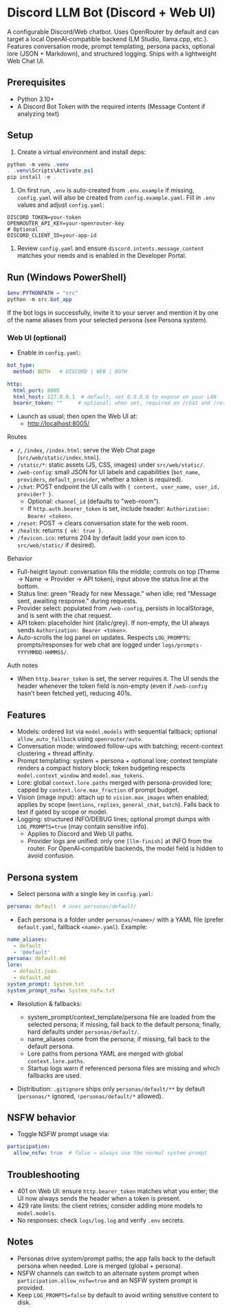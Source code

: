 # Discord LLM Bot (Discord + Web UI)

A configurable Discord/Web chatbot. Uses OpenRouter by default and can target a local OpenAI‑compatible backend (LM Studio, llama.cpp, etc.). Features conversation mode, prompt templating, persona packs, optional lore (JSON + Markdown), and structured logging. Ships with a lightweight Web Chat UI.

## Prerequisites

- Python 3.10+
- A Discord Bot Token with the required intents (Message Content if analyzing text)

## Setup

1. Create a virtual environment and install deps:

```powershell
python -m venv .venv
. .venv\Scripts\Activate.ps1
pip install -e .
```

1. On first run, `.env` is auto-created from `.env.example` if missing, `config.yaml` will also be created from `config.example.yaml`. Fill in `.env` values and adjust `config.yaml`:

```dotenv
DISCORD_TOKEN=your-token
OPENROUTER_API_KEY=your-openrouter-key
# Optional
DISCORD_CLIENT_ID=your-app-id
```

1. Review `config.yaml` and ensure `discord.intents.message_content` matches your needs and is enabled in the Developer Portal.

## Run (Windows PowerShell)

```powershell
$env:PYTHONPATH = "src"
python -m src.bot_app
```

If the bot logs in successfully, invite it to your server and mention it by one of the name aliases from your selected persona (see Persona system).

### Web UI (optional)

- Enable in `config.yaml`:

```yaml
bot_type:
  method: BOTH   # DISCORD | WEB | BOTH

http:
  html_port: 8005
  html_host: 127.0.0.1  # default; set 0.0.0.0 to expose on your LAN
  bearer_token: ""     # optional; when set, required on /chat and /reset
```

- Launch as usual; then open the Web UI at:
  - <http://localhost:8005/>

Routes

- `/`, `/index`, `/index.html`: serve the Web Chat page (`src/web/static/index.html`).
- `/static/*`: static assets (JS, CSS, images) under `src/web/static/`.
- `/web-config`: small JSON for UI labels and capabilities (`bot_name`, `providers`, `default_provider`, whether a token is required).
- `/chat`: POST endpoint the UI calls with `{ content, user_name, user_id, provider? }`.
  - Optional: `channel_id` (defaults to "web-room").
  - If `http.auth.bearer_token` is set, include header: `Authorization: Bearer <token>`.
- `/reset`: POST → clears conversation state for the web room.
- `/health`: returns `{ ok: true }`.
- `/favicon.ico`: returns 204 by default (add your own icon to `src/web/static/` if desired).

Behavior

- Full-height layout: conversation fills the middle; controls on top (Theme → Name → Provider → API token), input above the status line at the bottom.
- Status line: green "Ready for new Message." when idle; red "Message sent, awaiting response." during requests.
- Provider select: populated from `/web-config`, persists in localStorage, and is sent with the chat request.
- API token: placeholder hint (italic/grey). If non-empty, the UI always sends `Authorization: Bearer <token>`.
- Auto-scrolls the log panel on updates. Respects `LOG_PROMPTS`: prompts/responses for web chat are logged under `logs/prompts-YYYYMMDD-HHMMSS/`.

Auth notes

- When `http.bearer_token` is set, the server requires it. The UI sends the header whenever the token field is non-empty (even if `/web-config` hasn’t been fetched yet), reducing 401s.

## Features

- Models: ordered list via `model.models` with sequential fallback; optional `allow_auto_fallback` using `openrouter/auto`.
- Conversation mode: windowed follow-ups with batching; recent-context clustering + thread affinity.
- Prompt templating: system + persona + optional lore; context template renders a compact history block; token budgeting respects `model.context_window` and `model.max_tokens`.
- Lore: global `context.lore.paths` merged with persona-provided lore; capped by `context.lore.max_fraction` of prompt budget.
- Vision (image input): attach up to `vision.max_images` when enabled; applies by scope (`mentions`, `replies`, `general_chat`, `batch`). Falls back to text if gated by scope or model.
- Logging: structured INFO/DEBUG lines; optional prompt dumps with `LOG_PROMPTS=true` (may contain sensitive info).
  - Applies to Discord and Web UI paths.
  - Provider logs are unified: only one `[llm-finish]` at INFO from the router. For OpenAI‑compatible backends, the model field is hidden to avoid confusion.

## Persona system

- Select persona with a single key in `config.yaml`:

```yaml
persona: default  # uses personas/default/
```

- Each persona is a folder under `personas/<name>/` with a YAML file (prefer `default.yaml`, fallback `<name>.yaml`). Example:

```yaml
name_aliases:
  - default
  - '@default'
persona: default.md
lore:
  - default.json
  - default.md
system_prompt: System.txt
system_prompt_nsfw: System_nsfw.txt
```

- Resolution & fallbacks:
  - system_prompt/context_template/persona file are loaded from the selected persona; if missing, fall back to the default persona; finally, hard defaults under `personas/default/`.
  - name_aliases come from the persona; if missing, fall back to the default persona.
  - Lore paths from persona YAML are merged with global `context.lore.paths`.
  - Startup logs warn if referenced persona files are missing and which fallbacks are used.

- Distribution: `.gitignore` ships only `personas/default/**` by default (`personas/*` ignored, `!personas/default/*` allowed).

## NSFW behavior

- Toggle NSFW prompt usage via:

```yaml
participation:
  allow_nsfw: true  # false → always use the normal system prompt
```

## Troubleshooting

- 401 on Web UI: ensure `http.bearer_token` matches what you enter; the UI now always sends the header when a token is present.
- 429 rate limits: the client retries; consider adding more models to `model.models`.
- No responses: check `logs/log.log` and verify `.env` secrets.

## Notes

- Personas drive system/prompt paths; the app falls back to the default persona when needed. Lore is merged (global + persona).
- NSFW channels can switch to an alternate system prompt when `participation.allow_nsfw=true` and an NSFW system prompt is provided.
- Keep `LOG_PROMPTS=false` by default to avoid writing sensitive content to disk.
